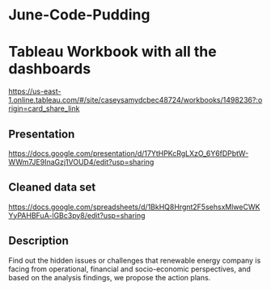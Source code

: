 # June-Code-Pudding

# Tableau Workbook with all the dashboards

https://us-east-1.online.tableau.com/#/site/caseysamydcbec48724/workbooks/1498236?:origin=card_share_link

##  Presentation

https://docs.google.com/presentation/d/17YtHPKcRgLXzO_6Y6fDPbtW-WWm7JE9InaGzj1VOUD4/edit?usp=sharing

## Cleaned data set

https://docs.google.com/spreadsheets/d/1BkHQ8Hrgnt2F5sehsxMlweCWKYyPAHBFuA-lGBc3py8/edit?usp=sharing
## Description

Find out the hidden issues or challenges that renewable energy company is facing from operational, financial and socio-economic perspectives, and based on the analysis findings, we propose the action plans. 
